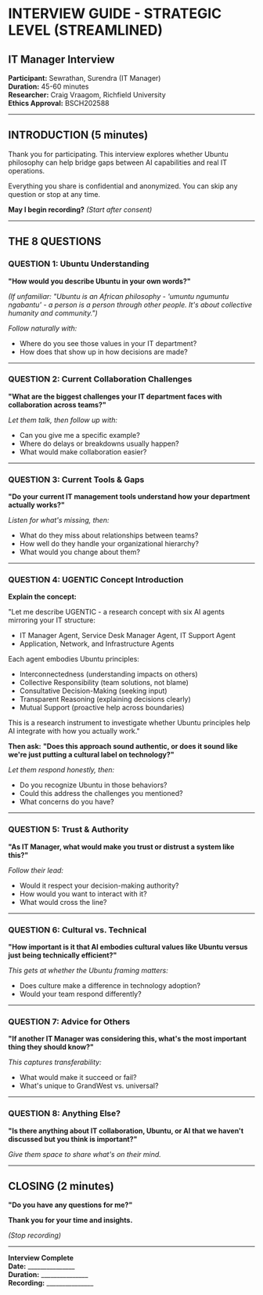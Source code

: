 # INTERVIEW GUIDE - STRATEGIC LEVEL (STREAMLINED)
## IT Manager Interview

**Participant:** Sewrathan, Surendra (IT Manager)  
**Duration:** 45-60 minutes  
**Researcher:** Craig Vraagom, Richfield University  
**Ethics Approval:** BSCH202588

---

## INTRODUCTION (5 minutes)

Thank you for participating. This interview explores whether Ubuntu philosophy can help bridge gaps between AI capabilities and real IT operations.

Everything you share is confidential and anonymized. You can skip any question or stop at any time.

**May I begin recording?** *(Start after consent)*

---

## THE 8 QUESTIONS

### **QUESTION 1: Ubuntu Understanding**
**"How would you describe Ubuntu in your own words?"**

*(If unfamiliar: "Ubuntu is an African philosophy - 'umuntu ngumuntu ngabantu' - a person is a person through other people. It's about collective humanity and community.")*

*Follow naturally with:*
- Where do you see those values in your IT department?
- How does that show up in how decisions are made?

---

### **QUESTION 2: Current Collaboration Challenges**
**"What are the biggest challenges your IT department faces with collaboration across teams?"**

*Let them talk, then follow up with:*
- Can you give me a specific example?
- Where do delays or breakdowns usually happen?
- What would make collaboration easier?

---

### **QUESTION 3: Current Tools & Gaps**
**"Do your current IT management tools understand how your department actually works?"**

*Listen for what's missing, then:*
- What do they miss about relationships between teams?
- How well do they handle your organizational hierarchy?
- What would you change about them?

---

### **QUESTION 4: UGENTIC Concept Introduction**

**Explain the concept:**

"Let me describe UGENTIC - a research concept with six AI agents mirroring your IT structure:
- IT Manager Agent, Service Desk Manager Agent, IT Support Agent
- Application, Network, and Infrastructure Agents

Each agent embodies Ubuntu principles:
- Interconnectedness (understanding impacts on others)
- Collective Responsibility (team solutions, not blame)
- Consultative Decision-Making (seeking input)
- Transparent Reasoning (explaining decisions clearly)
- Mutual Support (proactive help across boundaries)

This is a research instrument to investigate whether Ubuntu principles help AI integrate with how you actually work."

**Then ask:** **"Does this approach sound authentic, or does it sound like we're just putting a cultural label on technology?"**

*Let them respond honestly, then:*
- Do you recognize Ubuntu in those behaviors?
- Could this address the challenges you mentioned?
- What concerns do you have?

---

### **QUESTION 5: Trust & Authority**
**"As IT Manager, what would make you trust or distrust a system like this?"**

*Follow their lead:*
- Would it respect your decision-making authority?
- How would you want to interact with it?
- What would cross the line?

---

### **QUESTION 6: Cultural vs. Technical**
**"How important is it that AI embodies cultural values like Ubuntu versus just being technically efficient?"**

*This gets at whether the Ubuntu framing matters:*
- Does culture make a difference in technology adoption?
- Would your team respond differently?

---

### **QUESTION 7: Advice for Others**
**"If another IT Manager was considering this, what's the most important thing they should know?"**

*This captures transferability:*
- What would make it succeed or fail?
- What's unique to GrandWest vs. universal?

---

### **QUESTION 8: Anything Else?**
**"Is there anything about IT collaboration, Ubuntu, or AI that we haven't discussed but you think is important?"**

*Give them space to share what's on their mind.*

---

## CLOSING (2 minutes)

**"Do you have any questions for me?"**

**Thank you for your time and insights.**

*(Stop recording)*

---

**Interview Complete**  
**Date:** _______________  
**Duration:** _______________  
**Recording:** _______________
